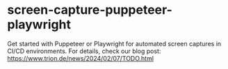 # screen-capture-puppeteer-playwright
Get started with Puppeteer or Playwright for automated screen captures in CI/CD environments. For details, check our blog post: https://www.trion.de/news/2024/02/07/TODO.html
